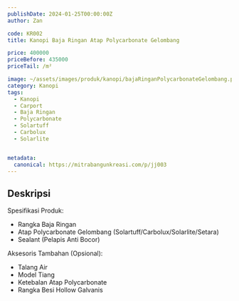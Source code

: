 ```yaml
---
publishDate: 2024-01-25T00:00:00Z
author: Zan

code: KR002
title: Kanopi Baja Ringan Atap Polycarbonate Gelombang

price: 400000
priceBefore: 435000
priceTail: /m²

image: ~/assets/images/produk/kanopi/bajaRinganPolycarbonateGelombang.png
category: Kanopi
tags:
  - Kanopi
  - Carport
  - Baja Ringan
  - Polycarbonate
  - Solartuff
  - Carbolux
  - Solarlite


metadata:
  canonical: https://mitrabangunkreasi.com/p/jj003
---
```


## Deskripsi

Spesifikasi Produk:
- Rangka Baja Ringan
- Atap Polycarbonate Gelombang (Solartuff/Carbolux/Solarlite/Setara)
- Sealant (Pelapis Anti Bocor)

Aksesoris Tambahan (Opsional):
- Talang Air
- Model Tiang
- Ketebalan Atap Polycarbonate
- Rangka Besi Hollow Galvanis
